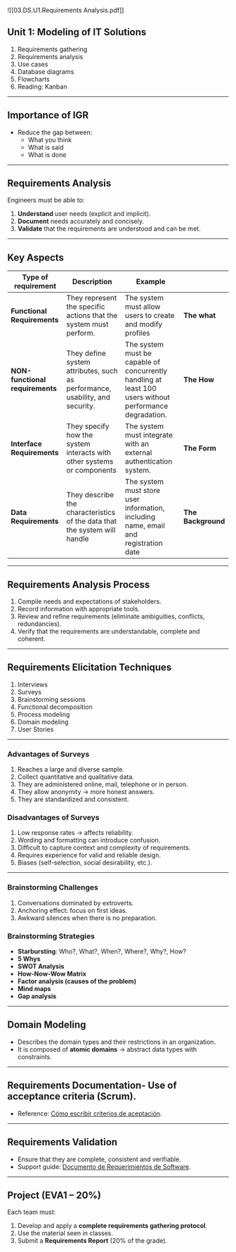 ![[03.DS.U1.Requirements Analysis.pdf]]

## Unit 1: Modeling of IT Solutions
1. Requirements gathering  
2. Requirements analysis  
3. Use cases  
4. Database diagrams  
5. Flowcharts  
6. Reading: Kanban  

---

## Importance of IGR
- Reduce the gap between:  
  - What you think  
  - What is said  
  - What is done  

---

## Requirements Analysis
Engineers must be able to:
1. **Understand** user needs (explicit and implicit).  
2. **Document** needs accurately and concisely.  
3. **Validate** that the requirements are understood and can be met.  

---
## Key Aspects

| Type of requirement | Description | Example |          |
| --------------------------------- | ------------------------------------------------------------------------ | ------------------------------------------------------------------------------------------------------------ | -------- |
| **Functional Requirements** | They represent the specific actions that the system must perform.       | The system must allow users to create and modify profiles | **The what** |
| **NON-functional requirements** | They define system attributes, such as performance, usability, and security. | The system must be capable of concurrently handling at least 100 users without performance degradation. | **The How** |
| **Interface Requirements** | They specify how the system interacts with other systems or components | The system must integrate with an external authentication system.                                             | **The Form** |
| **Data Requirements** | They describe the characteristics of the data that the system will handle | The system must store user information, including name, email and registration date | **The Background** |

---

## Requirements Analysis Process
1. Compile needs and expectations of stakeholders.  
2. Record information with appropriate tools.  
3. Review and refine requirements (eliminate ambiguities, conflicts, redundancies).  
4. Verify that the requirements are understandable, complete and coherent.  

---

## Requirements Elicitation Techniques
1. Interviews  
2. Surveys  
3. Brainstorming sessions  
4. Functional decomposition  
5. Process modeling  
6. Domain modeling  
7. User Stories  

---

### Advantages of Surveys
1. Reaches a large and diverse sample.  
2. Collect quantitative and qualitative data.  
3. They are administered online, mail, telephone or in person.  
4. They allow anonymity → more honest answers.  
5. They are standardized and consistent.  

### Disadvantages of Surveys
1. Low response rates → affects reliability.  
2. Wording and formatting can introduce confusion.  
3. Difficult to capture context and complexity of requirements.  
4. Requires experience for valid and reliable design.  
5. Biases (self-selection, social desirability, etc.).  

---

### Brainstorming Challenges
1. Conversations dominated by extroverts.  
2. Anchoring effect: focus on first ideas.  
3. Awkward silences when there is no preparation.  

### Brainstorming Strategies
- **Starbursting**: Who?, What?, When?, Where?, Why?, How?  
- **5 Whys**  
- **SWOT Analysis**  
- **How-Now-Wow Matrix**  
- **Factor analysis (causes of the problem)**  
- **Mind maps**  
- **Gap analysis**  

---

## Domain Modeling
- Describes the domain types and their restrictions in an organization.  
- It is composed of **atomic domains** → abstract data types with constraints.  

---

## Requirements Documentation- Use of **acceptance criteria** (Scrum).  
- Reference: [Cómo escribir criterios de aceptación](https://scrum.menzinsky.com/2015/10/como-escribir-los-criterios-de.html).  

---

## Requirements Validation
- Ensure that they are complete, consistent and verifiable.  
- Support guide: [Documento de Requerimientos de Software](https://www.pmoinformatica.com/2018/04/documento-de-requerimientos-de-software_37.html).  

---

## Project (EVA1 – 20%)
Each team must:
1. Develop and apply a **complete requirements gathering protocol**.  
2. Use the material seen in classes.  
3. Submit a **Requirements Report** (20% of the grade).